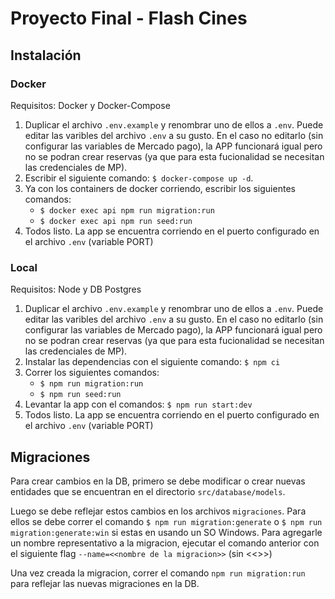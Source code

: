 # Proyecto Final - Flash Cines

## Instalación

### Docker
Requisitos: Docker y Docker-Compose
1. Duplicar el archivo `.env.example` y renombrar uno de ellos a `.env`. Puede editar las varibles del archivo `.env` a su gusto. En el caso no editarlo (sin configurar las variables de Mercado pago), la APP funcionará igual pero no se podran crear reservas (ya que para esta fucionalidad se necesitan las credenciales de MP).
2. Escribir el siguiente comando: `$ docker-compose up -d`.
3. Ya con los containers de docker corriendo, escribir los siguientes comandos:
    - `$ docker exec api npm run migration:run` 
    - `$ docker exec api npm run seed:run`
4. Todos listo. La app se encuentra corriendo en el puerto configurado en el archivo `.env` (variable PORT)

### Local
Requisitos: Node y DB Postgres
1. Duplicar el archivo `.env.example` y renombrar uno de ellos a `.env`. Puede editar las varibles del archivo `.env` a su gusto. En el caso no editarlo (sin configurar las variables de Mercado pago), la APP funcionará igual pero no se podran crear reservas (ya que para esta fucionalidad se necesitan las credenciales de MP).
2. Instalar las dependencias con el siguiente comando: `$ npm ci`
3. Correr los siguientes comandos:
    - `$ npm run migration:run` 
    - `$ npm run seed:run`
4. Levantar la app con el comandos: `$ npm run start:dev`
5. Todos listo. La app se encuentra corriendo en el puerto configurado en el archivo `.env` (variable PORT)

## Migraciones
Para crear cambios en la DB, primero se debe modificar o crear nuevas entidades que se encuentran en el directorio `src/database/models`.

Luego se debe reflejar estos cambios en los archivos `migraciones`. Para ellos se debe correr el comando `$ npm run migration:generate` o `$ npm run migration:generate:win` si estas en usando un SO Windows. Para agregarle un nombre representativo a la migracion, ejecutar el comando anterior con el siguiente flag `--name=<<nombre de la migracion>>` (sin <<>>)

Una vez creada la migracion, correr el comando `npm run migration:run` para reflejar las nuevas migraciones en la DB.
